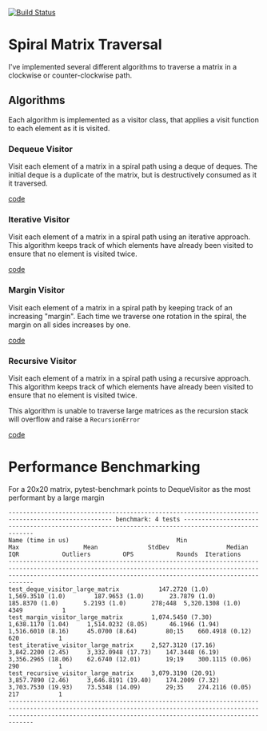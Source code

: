 [![Build Status](https://travis-ci.org/tcollier/spiral.svg?branch=master)](https://travis-ci.org/tcollier/spiral)

# Spiral Matrix Traversal

I've implemented several different algorithms to traverse a matrix in a
clockwise or counter-clockwise path.

## Algorithms

Each algorithm is implemented as a visitor class, that applies a visit function
to each element as it is visited.

### Dequeue Visitor

Visit each element of a matrix in a spiral path using a deque of deques. The
initial deque is a duplicate of the matrix, but is destructively consumed as it
it traversed.

[code](../spiral/research/visitor/deque_visitor.py)

### Iterative Visitor

Visit each element of a matrix in a spiral path using an iterative approach.
This algorithm keeps track of which elements have already been visited to ensure
that no element is visited twice.

[code](../spiral/research/visitor/iterative_visitor.py)

### Margin Visitor

Visit each element of a matrix in a spiral path by keeping track of an
increasing "margin". Each time we traverse one rotation in the spiral, the
margin on all sides increases by one.

[code](../spiral/research/visitor/margin_visitor.py)

### Recursive Visitor

Visit each element of a matrix in a spiral path using a recursive approach.
This algorithm keeps track of which elements have already been visited to ensure
that no element is visited twice.

This algorithm is unable to traverse large matrices as the recursion stack will
overflow and raise a `RecursionError`

[code](../spiral/research/visitor/recursive_visitor.py)

# Performance Benchmarking

For a 20x20 matrix, pytest-benchmark points to DequeVisitor as the most performant
by a large margin

```
--------------------------------------------------------------------------------------------------- benchmark: 4 tests --------------------------------------------------------------------------------------------------
Name (time in us)                              Min                   Max                  Mean              StdDev                Median                IQR            Outliers         OPS            Rounds  Iterations
-------------------------------------------------------------------------------------------------------------------------------------------------------------------------------------------------------------------------
test_deque_visitor_large_matrix           147.2720 (1.0)      1,569.3510 (1.0)        187.9653 (1.0)       23.7879 (1.0)        185.8370 (1.0)       5.2193 (1.0)       278;448  5,320.1308 (1.0)        4349           1
test_margin_visitor_large_matrix        1,074.5450 (7.30)     1,638.1170 (1.04)     1,514.0232 (8.05)      46.1966 (1.94)     1,516.6010 (8.16)     45.0700 (8.64)        80;15    660.4918 (0.12)        620           1
test_iterative_visitor_large_matrix     2,527.3120 (17.16)    3,842.2200 (2.45)     3,332.0948 (17.73)    147.3448 (6.19)     3,356.2965 (18.06)    62.6740 (12.01)       19;19    300.1115 (0.06)        290           1
test_recursive_visitor_large_matrix     3,079.3190 (20.91)    3,857.7890 (2.46)     3,646.8191 (19.40)    174.2009 (7.32)     3,703.7530 (19.93)    73.5348 (14.09)       29;35    274.2116 (0.05)        217           1
-------------------------------------------------------------------------------------------------------------------------------------------------------------------------------------------------------------------------
```
